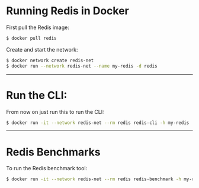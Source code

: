 # Running Redis in Docker

First pull the Redis image:

```bash 
$ docker pull redis
```
Create and start the network:

```bash 
$ docker network create redis-net
$ docker run --network redis-net --name my-redis -d redis
```
---

# Run the CLI:

From now on just run this to run the CLI:

```bash
$ docker run -it --network redis-net --rm redis redis-cli -h my-redis
```

---

# Redis Benchmarks

To run the Redis benchmark tool:

```bash
$ docker run -it --network redis-net --rm redis redis-benchmark -h my-redis -p 6379
```